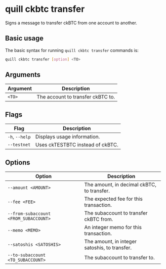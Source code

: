 # quill ckbtc transfer

Signs a message to transfer ckBTC from one account to another.

## Basic usage

The basic syntax for running `quill ckbtc transfer` commands is:

```bash
quill ckbtc transfer [option] <TO>
```

## Arguments

| Argument | Description                       |
|----------|-----------------------------------|
| `<TO>`   | The account to transfer ckBTC to. |

## Flags

| Flag           | Description                      |
|----------------|----------------------------------|
| `-h`, `--help` | Displays usage information.      |
| `--testnet`    | Uses ckTESTBTC instead of ckBTC. |

## Options

| Option                                | Description                                   |
|---------------------------------------|-----------------------------------------------|
| `--amount <AMOUNT>`                   | The amount, in decimal ckBTC, to transfer.    |
| `--fee <FEE>`                         | The expected fee for this transaction.        |
| `--from-subaccount <FROM_SUBACCOUNT>` | The subaccount to transfer ckBTC from.        |
| `--memo <MEMO>`                       | An integer memo for this transaction.         |
| `--satoshis <SATOSHIS>`               | The amount, in integer satoshis, to transfer. |
| `--to-subaccount <TO_SUBACCOUNT>`     | The subaccount to transfer to.                |
